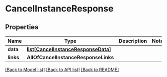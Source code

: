 # CancelInstanceResponse

## Properties
Name | Type | Description | Notes
------------ | ------------- | ------------- | -------------
**data** | [**list[CancelInstanceResponseData]**](CancelInstanceResponseData.md) |  | 
**links** | **AllOfCancelInstanceResponseLinks** |  | 

[[Back to Model list]](../README.md#documentation-for-models) [[Back to API list]](../README.md#documentation-for-api-endpoints) [[Back to README]](../README.md)

